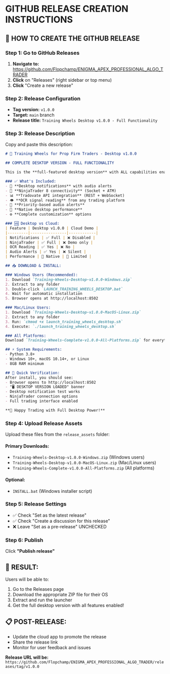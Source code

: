 # GITHUB RELEASE CREATION INSTRUCTIONS

## 🚀 HOW TO CREATE THE GITHUB RELEASE

### Step 1: Go to GitHub Releases
1. **Navigate to:** https://github.com/Flopchamp/ENIGMA_APEX_PROFESSIONAL_ALGO_TRADER
2. **Click** on "Releases" (right sidebar or top menu)
3. **Click** "Create a new release"

### Step 2: Release Configuration
- **Tag version:** `v1.0.0`
- **Target:** `main` branch
- **Release title:** `Training Wheels Desktop v1.0.0 - Full Functionality`

### Step 3: Release Description
Copy and paste this description:

```markdown
# 🎯 Training Wheels for Prop Firm Traders - Desktop v1.0.0

## COMPLETE DESKTOP VERSION - FULL FUNCTIONALITY

This is the **full-featured desktop version** with ALL capabilities enabled for serious prop firm trading.

### ✅ What's Included:
- 🔔 **Desktop notifications** with audio alerts
- 🔌 **NinjaTrader 8 connectivity** (Socket + ATM)
- 📊 **Tradovate API integration** (REST + WebSocket)
- 👁️ **OCR signal reading** from any trading platform
- 🎵 **Priority-based audio alerts**
- 🚀 **Native desktop performance**
- ⚙️ **Complete customization** options

### 🆚 Desktop vs Cloud:
| Feature | Desktop v1.0.0 | Cloud Demo |
|---------|----------------|------------|
| Notifications | ✅ Full | ❌ Disabled |
| NinjaTrader | ✅ Full | ❌ Demo only |
| OCR Reading | ✅ Yes | ❌ No |
| Audio Alerts | ✅ Yes | ❌ Silent |
| Performance | 🚀 Native | 🐌 Limited |

## 📥 DOWNLOAD & INSTALL:

### Windows Users (Recommended):
1. Download `Training-Wheels-Desktop-v1.0.0-Windows.zip`
2. Extract to any folder
3. Double-click `LAUNCH_TRAINING_WHEELS_DESKTOP.bat`
4. Wait for automatic installation
5. Browser opens at http://localhost:8502

### Mac/Linux Users:
1. Download `Training-Wheels-Desktop-v1.0.0-MacOS-Linux.zip`
2. Extract to any folder
3. Run: `chmod +x launch_training_wheels_desktop.sh`
4. Execute: `./launch_training_wheels_desktop.sh`

### All Platforms:
Download `Training-Wheels-Complete-v1.0.0-All-Platforms.zip` for everything.

## ⚡ System Requirements:
- Python 3.8+
- Windows 10+, macOS 10.14+, or Linux
- 8GB RAM minimum

## 🎯 Quick Verification:
After install, you should see:
- Browser opens to http://localhost:8502
- "🖥️ DESKTOP VERSION LOADED" banner
- Desktop notification test works
- NinjaTrader connection options
- Full trading interface enabled

**🚀 Happy Trading with Full Desktop Power!**
```

### Step 4: Upload Release Assets
Upload these files from the `release_assets` folder:

#### Primary Downloads:
- `Training-Wheels-Desktop-v1.0.0-Windows.zip` (Windows users)
- `Training-Wheels-Desktop-v1.0.0-MacOS-Linux.zip` (Mac/Linux users)
- `Training-Wheels-Complete-v1.0.0-All-Platforms.zip` (All platforms)

#### Optional:
- `INSTALL.bat` (Windows installer script)

### Step 5: Release Settings
- ✅ Check "Set as the latest release"  
- ✅ Check "Create a discussion for this release"
- ❌ Leave "Set as a pre-release" UNCHECKED

### Step 6: Publish
Click **"Publish release"**

## 🎉 RESULT:
Users will be able to:
1. Go to the Releases page
2. Download the appropriate ZIP file for their OS
3. Extract and run the launcher
4. Get the full desktop version with all features enabled!

## 📋 POST-RELEASE:
- Update the cloud app to promote the release
- Share the release link
- Monitor for user feedback and issues

**Release URL will be:**
`https://github.com/Flopchamp/ENIGMA_APEX_PROFESSIONAL_ALGO_TRADER/releases/tag/v1.0.0`
